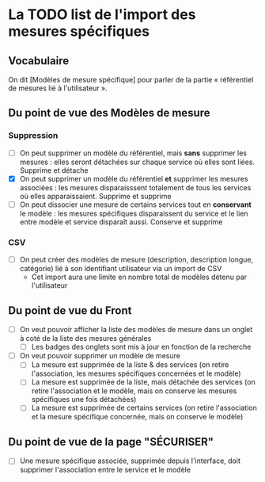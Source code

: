 # La TODO list de l'import des mesures spécifiques

## Vocabulaire

On dit [Modèles de mesure spécifique] pour parler de la partie « référentiel de mesures lié à l'utilisateur ».

## Du point de vue des Modèles de mesure

### Suppression

- [ ] On peut supprimer un modèle du référentiel, mais **sans** supprimer les mesures : elles seront détachées sur chaque service où elles
      sont liées. Supprime et détache
- [x] On peut supprimer un modèle du référentiel **et** supprimer les mesures associées : les mesures disparaisssent totalement
      de tous les services où elles apparaissaient. Supprime et supprime
- [ ] On peut dissocier une mesure de certains services tout en **conservant** le modèle : les mesures spécifiques disparaissent du service
      et le lien entre modèle et service disparaît aussi. Conserve et supprime

### CSV

- [ ] On peut créer des modèles de mesure (description, description longue, catégorie) lié à son identifiant utilisateur via un import de CSV
  - Cet import aura une limite en nombre total de modèles détenu par l'utilisateur

## Du point de vue du Front

- [ ] On veut pouvoir afficher la liste des modèles de mesure dans un onglet à coté de la liste des mesures générales
  - [ ] Les badges des onglets sont mis à jour en fonction de la recherche
- [ ] On veut pouvoir supprimer un modèle de mesure
  - [ ] La mesure est supprimée de la liste & des services (on retire l'association, les mesures spécifiques concernées et le modèle)
  - [ ] La mesure est supprimée de la liste, mais détachée des services (on retire l'association et le modèle, mais on conserve les mesures spécifiques une fois détachées)
  - [ ] La mesure est supprimée de certains services (on retire l'association et la mesure spécifique concernée, mais on conserve le modèle)

## Du point de vue de la page "SÉCURISER"

- [ ] Une mesure spécifique associée, supprimée depuis l'interface, doit supprimer l'association entre le service et le modèle
